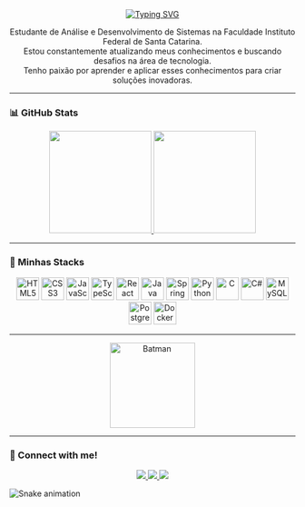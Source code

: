 <div align="center">
  <a href="https://git.io/typing-svg">
    <img src="https://readme-typing-svg.demolab.com?font=Fira+Code&weight=500&size=22&pause=1000&color=FFFFFF&center=true&vCenter=true&random=false&width=524&lines=Sejam+muito+bem+vindos!+" alt="Typing SVG">
  </a>
</div>

<p align="center">
  Estudante de Análise e Desenvolvimento de Sistemas na Faculdade Instituto Federal de Santa Catarina. <br>
  Estou constantemente atualizando meus conhecimentos e buscando desafios na área de tecnologia. <br>
  Tenho paixão por aprender e aplicar esses conhecimentos para criar soluções inovadoras.
</p>

---

### 📊 GitHub Stats

<div align="center">
  <a href="https://github.com/Luizin16">
    <img height="180em" src="https://github-readme-stats.vercel.app/api?username=Luizin16&show_icons=true&theme=dark&include_all_commits=true&count_private=true"/>
  </a>
  <a href="https://github.com/Luizin16">
    <img height="180em" src="https://github-readme-stats.vercel.app/api/top-langs/?username=Luizin16&layout=compact&langs_count=8&theme=dark"/>
  </a>
</div>

---

### 🚀 Minhas Stacks

<div align="center">
  <img src="https://cdn.jsdelivr.net/gh/devicons/devicon/icons/html5/html5-original.svg" height="40" alt="HTML5"/>
  <img src="https://cdn.jsdelivr.net/gh/devicons/devicon/icons/css3/css3-original.svg" height="40" alt="CSS3"/>
  <img src="https://cdn.jsdelivr.net/gh/devicons/devicon/icons/javascript/javascript-plain.svg" height="40" alt="JavaScript"/>
  <img src="https://cdn.jsdelivr.net/gh/devicons/devicon/icons/typescript/typescript-plain.svg" height="40" alt="TypeScript"/>
  <img src="https://cdn.jsdelivr.net/gh/devicons/devicon/icons/react/react-original.svg" height="40" alt="React"/>
  <img src="https://cdn.jsdelivr.net/gh/devicons/devicon/icons/java/java-original.svg" height="40" alt="Java"/>
  <img src="https://cdn.jsdelivr.net/gh/devicons/devicon/icons/spring/spring-original.svg" height="40" alt="Spring"/>
  <img src="https://cdn.jsdelivr.net/gh/devicons/devicon/icons/python/python-original.svg" height="40" alt="Python"/>
  <img src="https://cdn.jsdelivr.net/gh/devicons/devicon/icons/c/c-original.svg" height="40" alt="C"/>
  <img src="https://cdn.jsdelivr.net/gh/devicons/devicon/icons/csharp/csharp-original.svg" height="40" alt="C#"/>
  <img src="https://cdn.jsdelivr.net/gh/devicons/devicon/icons/mysql/mysql-original.svg" height="40" alt="MySQL"/>
  <img src="https://cdn.jsdelivr.net/gh/devicons/devicon/icons/postgresql/postgresql-original.svg" height="40" alt="PostgreSQL"/>
  <img src="https://cdn.jsdelivr.net/gh/devicons/devicon/icons/docker/docker-original.svg" height="40" alt="Docker"/>
</div>

---

<div align="center">
  <img src="https://media2.giphy.com/media/v1.Y2lkPTc5MGI3NjExNWZyeDl2czYzdDBpM2h5NXlibDA3dXQydzIwZXg0c2xneDI4Zmh5aSZlcD12MV9pbnRlcm5hbF9naWZfYnlfaWQmY3Q9Zw/a5viI92PAF89q/giphy.gif" alt="Batman" width="150" height="150">
</div>

---

### 🤝 Connect with me!

<div align="center">
  <a href="mailto:luizlvescansilva@outlook.com">
    <img src="https://img.shields.io/badge/-Email-000?style=for-the-badge&logo=microsoft-outlook&logoColor=FF00F6" />
  </a>
  <a href="https://www.linkedin.com/in/luiz-alves-candido-da-silva/" target="_blank">
    <img src="https://img.shields.io/badge/-LinkedIn-000?style=for-the-badge&logo=linkedin&logoColor=FF00F6" />
  </a>
  <a href="https://www.instagram.com/luizin_lves16/" target="_blank">
    <img src="https://img.shields.io/badge/-Instagram-000?style=for-the-badge&logo=instagram&logoColor=FF00F6" />
  </a>
</div>


![Snake animation](https://github.com/Luizin16/Luizin16/blob/output/github-contribution-grid-snake.svg)
